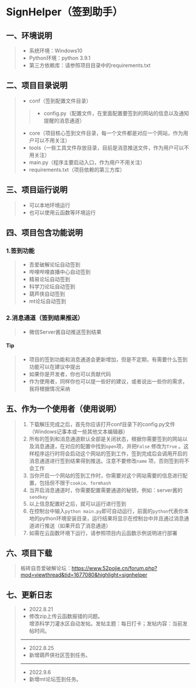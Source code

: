 # SignHelper（签到助手）

## 一、环境说明

> - 系统环境：Windows10
> - Python环境：python 3.9.1
> - 第三方依赖库：请参照项目目录中的requirements.txt

## 二、项目目录说明

> - conf（签到配置文件目录）
> >
> > - config.py（配置文件，在里面配置要签到的网站的信息以及通知提醒的消息通道）
> >
> - core（项目核心签到文件目录，每一个文件都是对应一个网站，作为用户可以不用关注）
> - tools（一些工具文件存放目录，目前是消息推送文件，作为用户可以不用关注）
> - main.py（程序主要启动入口，作为用户不用关注）
> - requirements.txt（项目依赖的第三方库）

## 三、项目运行说明

> - 可以本地环境运行
> - 也可以使用云函数等环境运行

## 四、项目包含功能说明

### 1.签到功能

> - 吾爱破解论坛自动签到
> - 哔哩哔哩直播中心自动签到
> - 精易论坛自动签到
> - 科学刀论坛自动签到
> - 葫芦侠自动签到
> - mt论坛自动签到

### 2.消息通道（签到结果推送）

> - 微信Server酱自动推送签到结果

#### Tip

> - 项目的签到功能和消息通道会更新增加，但是不定期，有需要什么签到功能可以在建议中提出
> - 如果你是开发者，你也可以贡献代码
> - 作为使用者，同样你也可以提一些好的建议，或者说出一些你的需求，我将根据情况采纳

## 五、作为一个使用者（使用说明）

> 1. 下载解压完成之后，首先你应该打开conf目录下的config.py文件（Windows记事本或一些其他文本编辑器）
> 2. 所有的签到和消息通道默认全部是关闭状态，根据你需要签到的网站以及消息通道，在对应的配置中找到`open`项，并把`False`
     修改为`True`
     。这样程序运行时将会启动这个网站的签到工作，签到完成后会调用开启的消息通道进行签到结果得到推送。注意不要修改`name`
     项，否则签到将不会工作
> 3. 当你开启一个网站的签到工作时，你需要对这个网站需要的信息进行配置，包括但不限于`cookie、formhash`
> 4. 当开启消息通道时，你需要配置需要通道的秘钥，例如：server酱的`sendkey`
> 5. 以上信息配置好之后，就可以运行进行签到
> 6. 在控制台中输入`python main.py`即可自动运行，前面的`python`代表你本地的python环境安装目录，运行结果将显示在控制台中并且通过消息通道进行推送（如果开启了消息通道）
> 7. 如需在云函数环境下运行，请参照项目内云函数示例说明进行部署

## 六、项目下载

>板砖自吾爱破解论坛：https://www.52pojie.cn/forum.php?mod=viewthread&tid=1677080&highlight=signhelper

## 七、更新日志

> - 2022.8.21
> - 修改zip上传云函数报错的问题。  
    增添科学刀灌水区自动发帖。发帖主题：每日打卡；发帖内容：当前发帖时间。
> * * *
> - 2022.8.25
> - 新增葫芦侠社区签到任务。
> * * *
> - 2022.9.6
> - 新增mt论坛签到任务。
